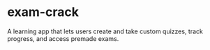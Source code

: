 # exam-crack
A learning app that lets users create and take custom quizzes, track progress, and access premade exams.
